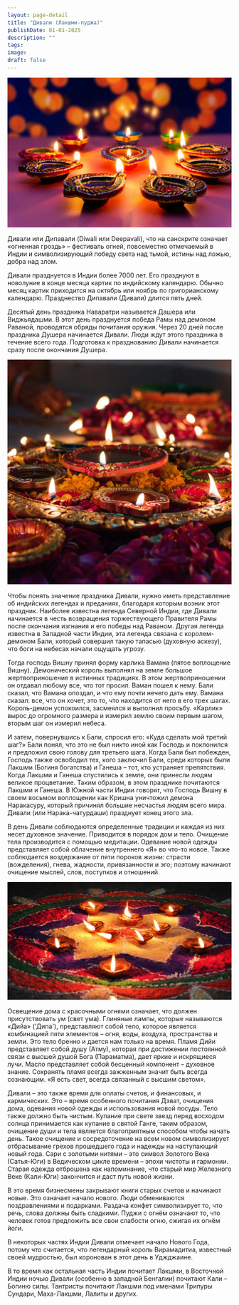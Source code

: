 ```yaml
---
layout: page-detail
title: "Дивали (Лакшми-пуджа)"
publishDate: 01-01-2025
description: ""
tags:
image:
draft: false
---
```


![Дивали](/upload/medialibrary/4dc/4dc7127e062877c765e0b551ee8cc190.jpg "Дивали") 

  
 Дивали или Дипавали (Diwali или Deepavali), что на санскрите означает «огненная гроздь» – фестиваль огней, повсеместно отмечаемый в Индии и символизирующий победу света над тьмой, истины над ложью, добра над злом.

 Дивали празднуется в Индии более 7000 лет. Его празднуют в новолуние в конце месяца картик по индийскому календарю. Обычно месяц картик приходится на октябрь или ноябрь по григорианскому календарю. Празднество Дипавали (Дивали) длится пять дней.

 Десятый день праздника Наваратри называется Дашера или Виджьядашми. В этот день празднуется победа Рамы над демоном Раваной, проводятся обряды почитания оружия. Через 20 дней после праздника Душера начинается Дивали. Люди ждут этого праздника в течение всего года. Подготовка к празднованию Дивали начинается сразу после окончания Душера.

  
![Дивали](/upload/medialibrary/842/8421c60692607e6994519ed916af605d.png "Дивали")   
  
 Чтобы понять значение праздника Дивали, нужно иметь представление об индийских легендах и преданиях, благодаря которым возник этот праздник. Наиболее известна легенда Северной Индии, где Дивали начинается в честь возвращения торжествующего Правителя Рамы после окончания изгнания и его победы над Раваном. Другая легенда известна в Западной части Индии, эта легенда связана с королем-демоном Бали, который совершил такую тапасью (духовную аскезу), что боги на небесах начали ощущать угрозу.

 Тогда господь Вишну принял форму карлика Вамана (пятое воплощение Вишну). Демонический король выполнял на земле большое жертвоприношение в истинных традициях. В этом жертвоприношении он отдавал любому все, что тот просил. Ваман пошел к нему. Бали сказал, что Вамана опоздал, и что ему почти нечего дать ему. Вамана сказал: все, что он хочет, это то, что находится от него в его трех шагах. Король-демон успокоился, засмеялся и выполнил просьбу. «Карлик» вырос до огромного размера и измерил землю своим первым шагом, вторым шаг он измерил небеса.  

 И затем, повернувшись к Бали, спросил его: «Куда сделать мой третий шаг?» Бали понял, что это не был никто иной как Господь и поклонился и предложил свою голову для третьего шага. Когда Бали был побежден, Господь также освободил тех, кого заключил Бали, среди которых были Лакшми (Богиня богатства) и Ганеша – тот, кто устраняет препятствия. Когда Лакшми и Ганеша спустились к земле, они принесли людям великое процветание. Таким образом, в этом празднике почитаются Лакшми и Ганеша. В Южной части Индии говорят, что Господь Вишну в своем восьмом воплощении как Кришна уничтожил демона Наракасуру, который причинял большие несчастья людям всего мира. Дивали (или Нарака-чатурдаши) празднует конец этого зла.   

 В день Дивали соблюдаются определенные традиции и каждая из них несет духовное значение. Приводится в порядок дом и тело. Очищение тела производится с помощью медитации. Одевание новой одежды представляет собой облачение внутреннего «Я» во что-то новое. Также соблюдается воздержание от пяти пороков жизни: страсти (вожделения), гнева, жадности, привязанности и эго; поэтому начинают очищение мыслей, слов, поступков и отношений.

  
![Дивали](/upload/medialibrary/aa5/aa54b76b6d0079a684a796744bdf61bb.jpg "Дивали") 

  
 Освещение дома с красочными огнями означает, что должен присутствовать ум (свет ума). Глиняные лампы, которые называются «Дийа» ('Дипа'), представляют собой тело, которое является комбинацией пяти элементов – огня, воды, воздуха, пространства и земли. Это тело бренно и дается нам только на время. Пламя Дийи представляет собой душу (Атму), которая при достижении постоянной связи с высшей душой Бога (Параматма), дает яркие и искрящиеся лучи. Масло представляет собой бесценный компонент – духовное знание. Сохранять пламя всегда зажженным значит быть всегда сознающим. «Я есть свет, всегда связанный с высшим светом».   

 Дивали – это также время для оплаты счетов, и финансовых, и кармических. Это – время особенного почитания Дэват, очищения дома, одевания новой одежды и использования новой посуды. Тело также должно быть чистым. Купание при свете звезд перед восходом солнца принимается как купание в святой Ганге, таким образом, очищение души и тела является благоприятным способом чтобы начать день. Такое очищение и сосредоточение на всем новом символизирует отбрасывание грехов прошедшего года и надежды на наступающий новый года. Сари с золотыми нитями – это символ Золотого Века (Сатья-Юги) в Ведическом цикле времени – эпохи чистоты и гармонии. Старая одежда отброшена как напоминание, что старый мир Железного Веке (Кали-Юги) закончится и даст путь новой жизни.  

 В это время бизнесмены закрывают книги старых счетов и начинают новые. Это означает начало нового. Люди обмениваются поздравлениями и подарками. Раздача конфет символизирует то, что речь, слова должны быть сладкими. Пуджи с огнём означают то, что человек готов предложить все свои слабости огню, сжигая их огнём йоги.

 В некоторых частях Индии Дивали отмечает начало Нового Года, потому что считается, что легендарный король Вирамадитиа, известный своей мудростью, был коронован в этот день в Уджджаине. 

 В то время как остальная часть Индии почитает Лакшми, в Восточной Индии ночью Дивали (особенно в западной Бенгалии) почитают Кали – Богиню силы. Тантристы почитают Лакшми под именами Трипуры Сундари, Маха-Лакшми, Лалиты и других.
  
  

